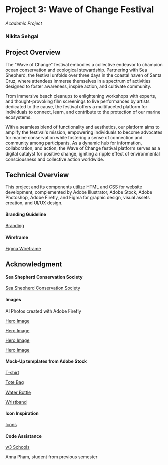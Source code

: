 # Project 3: Wave of Change Festival

*Academic Project*

### Nikita Sehgal

## Project Overview

The "Wave of Change" festival embodies a collective endeavor to champion ocean conservation and ecological stewardship. Partnering with Sea Shepherd, the festival unfolds over three days in the coastal haven of Santa Cruz, where attendees immerse themselves in a spectrum of activities designed to foster awareness, inspire action, and cultivate community.

From immersive beach cleanups to enlightening workshops with experts, and thought-provoking film screenings to live performances by artists dedicated to the cause, the festival offers a multifaceted platform for individuals to connect, learn, and contribute to the protection of our marine ecosystems.

With a seamless blend of functionality and aesthetics, our platform aims to amplify the festival's mission, empowering individuals to become advocates for marine conservation while fostering a sense of connection and community among participants. As a dynamic hub for information, collaboration, and action, the Wave of Change festival platform serves as a digital catalyst for positive change, igniting a ripple effect of environmental consciousness and collective action worldwide.

## Technical Overview

This project and its components utilize HTML and CSS for website development, complemented by Adobe Illustrator, Adobe Stock, Adobe Photoshop, Adobe Firefly, and Figma for graphic design, visual assets creation, and UI/UX design.

#### Branding Guideline
<a href ="https://drive.google.com/file/d/1BQRQBWkkUwKDdTbLq4TdqbekfR0Ecpbj/view?usp=drive_link">Branding</a>

#### Wireframe
<a href ="https://www.figma.com/file/aLJjjE6hQ2vYL7LwOeO4OI/Wireframe?type=design&node-id=0%3A1&mode=design&t=52oSe2ELLr33b4hk-1">Figma Wireframe</a>

## Acknowledgment

#### Sea Shepherd Conservation Society

<a href ="https://seashepherd.org/">Sea Shepherd Conservation Society</a>

#### Images

AI Photos created with Adobe Firefly

<a href ="https://www.rocktheocean.com/grateful-web-tortuga-wins-sustainability-leadership-award/">Hero Image</a>

<a href = "https://tortugamusicfestival.com/sustainability/">Hero Image</a>

<a href = "https://www.rocktheocean.com/the-conservation-village/">Hero Image</a>

<a href = "https://tortugamusicfestival.com/activities/">Hero Image</a>

#### Mock-Up templates from Adobe Stock

<a href = "https://stock.adobe.com/search/templates?k=t-shirt&search_type=recentsearch&asset_id=649944091">T-shirt</a>

<a href = "https://stock.adobe.com/search/templates?filters%5Bcontent_type%3Atemplate%5D=1&filters%5Bfetch_excluded_assets%5D=1&filters%5Binclude_stock_enterprise%5D=1&order=relevance&safe_search=1&k=tote+bag&search_page=1&search_type=usertyped&acp=&aco=tote+bag&get_facets=0&asset_id=263105462">Tote Bag</a>

<a href = "https://stock.adobe.com/search/templates?filters%5Bcontent_type%3Atemplate%5D=1&filters%5Bfetch_excluded_assets%5D=1&filters%5Binclude_stock_enterprise%5D=1&order=relevance&safe_search=1&limit=100&search_page=1&search_type=usertyped&acp=&aco=reuseable+water+bottle&k=reuseable+water+bottle&get_facets=0&asset_id=594263801">Water Bottle</a>

<a href = "https://stock.adobe.com/search/templates?filters%5Bcontent_type%3Atemplate%5D=1&filters%5Bfetch_excluded_assets%5D=1&filters%5Binclude_stock_enterprise%5D=1&order=relevance&safe_search=1&limit=100&search_page=1&search_type=usertyped&acp=&aco=ticket+festival+wristband&k=ticket+festival+wristband&get_facets=0&asset_id=221900493">Wristband</a>

#### Icon Inspiration

<a href = "https://www.figma.com/community/file/903830135544202908/phosphor-icons">Icons</a>

#### Code Assistance

<a href = "https://www.w3schools.com/">w3 Schools</a>

Anna Pham, student from previous semester

